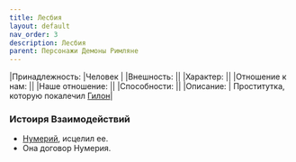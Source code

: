 ```yaml
---
title: Лесбия
layout: default
nav_order: 3
description: Лесбия
parent: Персонажи Демоны Римляне
---
```

|Принадлежность: |Человек |
|Внешность: ||
|Характер: ||
|Отношение к нам: ||
|Наше отношение: ||
|Способности: ||
|Описание: | Проститутка, которую покалечил [Гилон](/docs/wod_daemons/rimljane/personazhi/gilon)|

### Истоиря Взаимодействий
- [Нумерий](/docs/wod_daemons/rimljane/demonjugi/numeriĭ), исцелил ее.
- Она договор Нумерия.

